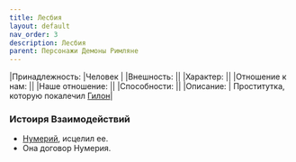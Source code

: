 ```yaml
---
title: Лесбия
layout: default
nav_order: 3
description: Лесбия
parent: Персонажи Демоны Римляне
---
```

|Принадлежность: |Человек |
|Внешность: ||
|Характер: ||
|Отношение к нам: ||
|Наше отношение: ||
|Способности: ||
|Описание: | Проститутка, которую покалечил [Гилон](/docs/wod_daemons/rimljane/personazhi/gilon)|

### Истоиря Взаимодействий
- [Нумерий](/docs/wod_daemons/rimljane/demonjugi/numeriĭ), исцелил ее.
- Она договор Нумерия.

